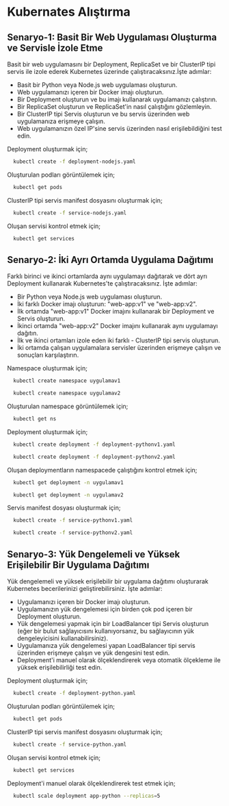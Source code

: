 # Kubernates Alıştırma


## Senaryo-1: Basit Bir Web Uygulaması Oluşturma ve Servisle İzole Etme
 Basit bir web uygulamasını bir Deployment, ReplicaSet ve bir ClusterIP tipi servis ile izole ederek Kubernetes üzerinde çalıştıracaksınız.İşte adımlar:
-	Basit bir Python veya Node.js web uygulaması oluşturun.
- Web uygulamanızı içeren bir Docker imajı oluşturun.
- Bir Deployment oluşturun ve bu imajı kullanarak uygulamanızı çalıştırın.
-	Bir ReplicaSet oluşturun ve ReplicaSet'in nasıl çalıştığını gözlemleyin.
-	Bir ClusterIP tipi Servis oluşturun ve bu servis üzerinden web uygulamanıza erişmeye çalışın.
-	Web uygulamanızın özel IP'sine servis üzerinden nasıl erişilebildiğini test edin.

Deployment oluşturmak için;

```bash
  kubectl create -f deployment-nodejs.yaml
```

Oluşturulan podları görüntülemek için;

```bash
  kubectl get pods
```

ClusterIP tipi servis manifest dosyasını oluşturmak için; 

```bash
  kubectl create -f service-nodejs.yaml
```
Oluşan servisi kontrol etmek için; 

```bash
  kubectl get services
```

## Senaryo-2: İki Ayrı Ortamda Uygulama Dağıtımı
Farklı birinci ve ikinci ortamlarda aynı uygulamayı dağıtarak ve dört ayrı Deployment kullanarak Kubernetes'te çalıştıracaksınız. İşte adımlar:
- Bir Python veya Node.js web uygulaması oluşturun.
- İki farklı Docker imajı oluşturun: "web-app:v1" ve "web-app:v2".
- İlk ortamda "web-app:v1" Docker imajını kullanarak bir Deployment ve Servis oluşturun.
- İkinci ortamda "web-app:v2" Docker imajını kullanarak aynı uygulamayı dağıtın.
- İlk ve ikinci ortamları izole eden iki farklı - ClusterIP tipi servis oluşturun.
- İki ortamda çalışan uygulamalara servisler üzerinden erişmeye çalışın ve sonuçları karşılaştırın.

Namespace oluşturmak için;

```bash
  kubectl create namespace uygulamav1
```
```bash
  kubectl create namespace uygulamav2
```

Oluşturulan namespace görüntülemek için;

```bash
  kubectl get ns
```

Deployment oluşturmak için;

```bash
  kubectl create deployment -f deployment-pythonv1.yaml
```
```bash
  kubectl create deployment -f deployment-pythonv2.yaml
```
Oluşan deploymentların namespacede çalıştığını kontrol etmek için; 

```bash
  kubectl get deployment -n uygulamav1
```
```bash
  kubectl get deployment -n uygulamav2
```
Servis manifest dosyası oluşturmak için; 

```bash
  kubectl create -f service-pythonv1.yaml
```
```bash
  kubectl create -f service-pythonv2.yaml
```
## Senaryo-3: Yük Dengelemeli ve Yüksek Erişilebilir Bir Uygulama Dağıtımı
 Yük dengelemeli ve yüksek erişilebilir bir uygulama dağıtımı oluşturarak Kubernetes becerilerinizi geliştirebilirsiniz. İşte adımlar:
- Uygulamanızı içeren bir Docker imajı oluşturun.
- Uygulamanızın yük dengelemesi için birden çok pod içeren bir Deployment oluşturun.
- Yük dengelemesi yapmak için bir LoadBalancer tipi Servis oluşturun (eğer bir bulut sağlayıcısını kullanıyorsanız, bu sağlayıcının yük dengeleyicisini kullanabilirsiniz).
- Uygulamanıza yük dengelemesi yapan LoadBalancer tipi servis üzerinden erişmeye çalışın ve yük dengesini test edin.
- Deployment'i manuel olarak ölçeklendirerek veya otomatik ölçekleme ile yüksek erişilebilirliği test edin.

Deployment oluşturmak için;

```bash
  kubectl create -f deployment-python.yaml
```

Oluşturulan podları görüntülemek için;

```bash
  kubectl get pods
```

ClusterIP tipi servis manifest dosyasını oluşturmak için; 

```bash
  kubectl create -f service-python.yaml
```
Oluşan servisi kontrol etmek için; 

```bash
  kubectl get services
```

Deployment'i manuel olarak ölçeklendirerek test etmek için; 

```bash
  kubectl scale deployment app-python --replicas=5
```
  
  
